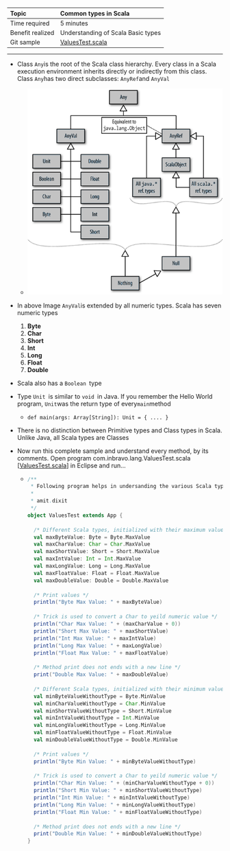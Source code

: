 | Topic | Common types in Scala |
| :--- | :--- |
| Time required | 5 minutes |
| Benefit realized | Understanding of Scala Basic types |
| Git sample | [ValuesTest.scala](https://github.com/inbravo/scala-src/blob/master/src/main/scala/com/inbravo/lang/ValuesTest.scala) |

---

* Class `Any`is the root of the Scala class hierarchy. Every class in a Scala execution environment inherits directly or indirectly from this class. Class `Any`has two direct subclasses: `AnyRef`and `AnyVal`

  * ![](/assets/types.png)

* In above Image `AnyVal`is extended by all numeric types. Scala has seven numeric types  
  1. **Byte**  
  2. **Char**  
  3. **Short**  
  4. **Int**  
  5. **Long**  
  6. **Float**  
  7. **Double**

* Scala also has a `Boolean `type
* Type `Unit `is similar to `void `in Java. If you remember the Hello World program, `Unit`was the return type of every`main`method
  * `def main(args: Array[String]): Unit = { .... }`
* There is no distinction between Primitive types and Class types in Scala. Unlike Java, all Scala types are Classes
* Now run this complete sample and understand every method, by its comments. Open program com.inbravo.lang.ValuesTest.scala \[[ValuesTest.scala](https://github.com/inbravo/scala-src/blob/master/src/main/scala/com/inbravo/lang/ValuesTest.scala)\] in Eclipse and run...

  * ```scala
    /**
     * Following program helps in undersanding the various Scala types
     *
     * amit.dixit
     */
    object ValuesTest extends App {

      /* Different Scala types, initialized with their maximum value and with their types (NAME:TYPE e.g. val maxByteValue: Byte) */
      val maxByteValue: Byte = Byte.MaxValue
      val maxCharValue: Char = Char.MaxValue
      val maxShortValue: Short = Short.MaxValue
      val maxIntValue: Int = Int.MaxValue
      val maxLongValue: Long = Long.MaxValue
      val maxFloatValue: Float = Float.MaxValue
      val maxDoubleValue: Double = Double.MaxValue

      /* Print values */
      println("Byte Max Value: " + maxByteValue)

      /* Trick is used to convert a Char to yeild numeric value */
      println("Char Max Value: " + (maxCharValue + 0))
      println("Short Max Value: " + maxShortValue)
      println("Int Max Value: " + maxIntValue)
      println("Long Max Value: " + maxLongValue)
      println("Float Max Value: " + maxFloatValue)

      /* Method print does not ends with a new line */
      print("Double Max Value: " + maxDoubleValue)

      /* Different Scala types, initialized with their minimum value and without their types */
      val minByteValueWithoutType = Byte.MinValue
      val minCharValueWithoutType = Char.MinValue
      val minShortValueWithoutType = Short.MinValue
      val minIntValueWithoutType = Int.MinValue
      val minLongValueWithoutType = Long.MinValue
      val minFloatValueWithoutType = Float.MinValue
      val minDoubleValueWithoutType = Double.MinValue

      /* Print values */
      println("Byte Min Value: " + minByteValueWithoutType)

      /* Trick is used to convert a Char to yeild numeric value */
      println("Char Min Value: " + (minCharValueWithoutType + 0))
      println("Short Min Value: " + minShortValueWithoutType)
      println("Int Min Value: " + minIntValueWithoutType)
      println("Long Min Value: " + minLongValueWithoutType)
      println("Float Min Value: " + minFloatValueWithoutType)

      /* Method print does not ends with a new line */
      print("Double Min Value: " + minDoubleValueWithoutType)
    }
    ```



